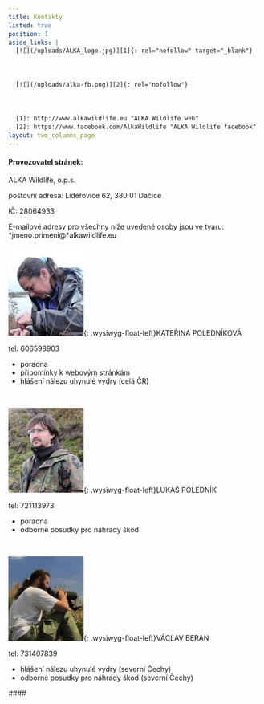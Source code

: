 ```yaml
---
title: Kontakty
listed: true
position: 1
aside_links: |
  [![](/uploads/ALKA_logo.jpg)][1]{: rel="nofollow" target="_blank"}



  [![](/uploads/alka-fb.png)][2]{: rel="nofollow"}



  [1]: http://www.alkawildlife.eu "ALKA Wildlife web"
  [2]: https://www.facebook.com/AlkaWildlife "ALKA Wildlife facebook"
layout: two_columns_page
---
```

#### Provozovatel stránek:

ALKA Wildlife, o.p.s.

poštovní adresa: Lidéřovice 62, 380 01 Dačice

IČ: 28064933

<div>
E-mailové adresy pro všechny níže uvedené osoby jsou ve tvaru:
*jmeno.primeni@*alkawildlife.eu
</div>

   
  
 ![](/uploads/DSCN0960_150.JPG){: .wysiwyg-float-left}KATEŘINA
POLEDNÍKOVÁ

tel: 606598903



* poradna
* připomínky k webovým stránkám
* hlášení nálezu uhynulé vydry (celá ČR)



 

![](/uploads/DSCN1002_150.JPG){: .wysiwyg-float-left}LUKÁŠ POLEDNÍK

tel: 721113973



* poradna
* odborné posudky pro náhrady škod



 

![](/uploads/Vasek_01_150.jpg){: .wysiwyg-float-left}VÁCLAV BERAN

tel: 731407839



* hlášení nálezu uhynulé vydry (severní Čechy)
* odborné posudky pro náhrady škod (severní Čechy)



   
<div class="item item_num0 item__module  ">
<div class="item_img img-intro img-intro__left" markdown="1">
####   


</div>
</div>

<div class="item item_num0 item__module  ">
<div class="item_content">
<div class="item_introtext"></div>
</div>
</div>
